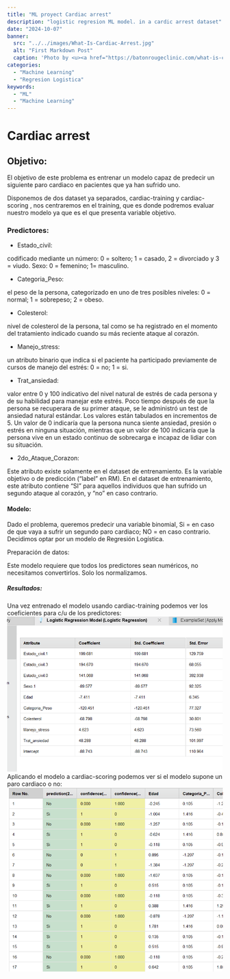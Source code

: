 ```yaml
---
title: "ML proyect Cardiac arrest"
description: "logistic regresion ML model. in a cardic arrest dataset"
date: "2024-10-07"
banner:
  src: "../../images/What-Is-Cardiac-Arrest.jpg"
  alt: "First Markdown Post"
  caption: 'Photo by <u><a href="https://batonrougeclinic.com/what-is-cardiac-arrest/">https://batonrougeclinic.com/what-is-cardiac-arrest/</a></u>'
categories:
  - "Machine Learning"
  - "Regresion Logistica"
keywords:
  - "ML"
  - "Machine Learning"
---
```

<style>
  .style-module--Article--a4577 img {
      object-fit: contain !important;
  }
</style>

# Cardiac arrest

## Objetivo:

El objetivo de este problema es entrenar un modelo capaz de predecir un siguiente paro cardiaco en pacientes que ya han sufrido uno.

Disponemos de dos dataset ya separados, cardiac-training y cardiac-scoring , nos centraremos en el training, que es donde podremos evaluar nuestro modelo ya que es el que presenta variable objetivo.

### Predictores:

- Estado_civil:

codificado mediante un número: 0 = soltero; 1 = casado, 2 = divorciado y 3 = viudo. Sexo: 0 = femenino; 1= masculino.

- Categoria_Peso:

el peso de la persona, categorizado en uno de tres posibles niveles: 0 = normal; 1 = sobrepeso; 2 = obeso.

- Colesterol:

nivel de colesterol de la persona, tal como se ha registrado en el momento del tratamiento indicado cuando su más reciente ataque al corazón.

- Manejo_stress:

un atributo binario que indica si el paciente ha participado previamente de cursos de manejo del estrés: 0 = no; 1 = si.

- Trat_ansiedad:

valor entre 0 y 100 indicativo del nivel natural de estrés de cada persona y de su habilidad para manejar este estrés. Poco tiempo después de que la persona se recuperara de su primer ataque, se le administró un test de ansiedad natural estándar. Los valores están tabulados en incrementos de 5. Un valor de 0 indicaría que la persona nunca siente ansiedad, presión o estrés en ninguna situación, mientras que un valor de 100 indicaría que la persona vive en un estado continuo de sobrecarga e incapaz de lidiar con su situación.

- 2do_Ataque_Corazon:

Este atributo existe solamente en el dataset de entrenamiento. Es la variable objetivo o de predicción (“label” en RM). En el dataset de entrenamiento, este atributo contiene “SI” para aquellos individuos que han sufrido un segundo ataque al corazón, y “no” en caso contrario.

#### Modelo:

Dado el problema, queremos predecir una variable binomial, Si = en caso de que vaya a sufrir un segundo paro cardiaco; NO = en caso contrario. Decidimos optar por un modelo de Regresión Logística.

Preparación de datos:

Este modelo requiere que todos los predictores sean numéricos, no necesitamos convertirlos. Solo los normalizamos.

##### Resultados:

Una vez entrenado el modelo usando cardiac-training podemos ver los coeficientes para c/u de los predictores:
![Texto alternativo](coeficientes.png "coeficientes")
Aplicando el modelo a cardiac-scoring podemos ver si el modelo supone un paro cardiaco o no:
![Texto alternativo](./predicciones.png "predicciones")
